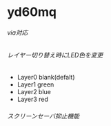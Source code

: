 # yd60mq

###### via対応
###### レイヤー切り替え時にLED色を変更
* Layer0 blank(defalt)
* Layer1 green
* Layer2 blue
* Layer3 red

###### スクリーンセーバ抑止機能

